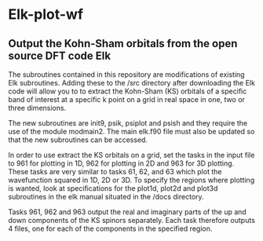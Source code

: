 # Elk-plot-wf
## Output the Kohn-Sham orbitals from the open source DFT code Elk

The subroutines contained in this repository are modifications of existing Elk subroutines. Adding these to the /src directory after downloading the Elk code will allow you to to extract the Kohn-Sham (KS) orbitals of a specific band of interest at a specific k point on a grid in real space in one, two or three dimensions.

The new subroutines are init9, psik, psiplot and psish and they require the use of the module modmain2. The main elk.f90 file must also be updated so that the new subroutines can be accessed.

In order to use extract the KS orbitals on a grid, set the tasks in the input file to 961 for plotting in 1D, 962 for plotting in 2D and 963 for 3D plotting. These tasks are very similar to tasks 61, 62, and 63 which plot the wavefunction
squared in 1D, 2D or 3D. To specify the regions where plotting is wanted, look at specifications for the plot1d, plot2d and plot3d subroutines in the elk manual situated in the /docs directory. 

Tasks 961, 962 and 963 output the real and imaginary parts of the up and down components of the KS spinors separately. Each task therefore outputs 4 files, one for each of the components in the specified region.  
